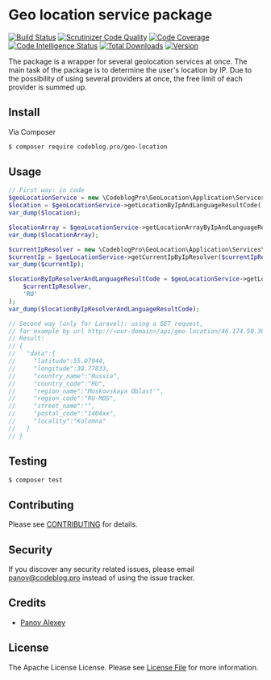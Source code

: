 # Geo location service package

[![Build Status](https://travis-ci.org/PanovAlexey/geo-location.svg?branch=master)](https://travis-ci.org/PanovAlexey/geo-location) 
[![Scrutinizer Code Quality](https://scrutinizer-ci.com/g/PanovAlexey/geo-location/badges/quality-score.png?b=master)](https://scrutinizer-ci.com/g/PanovAlexey/geo-location/?branch=master)
[![Code Coverage](https://scrutinizer-ci.com/g/PanovAlexey/geo-location/badges/coverage.png?b=master)](https://scrutinizer-ci.com/g/PanovAlexey/geo-location/?branch=master)
[![Code Intelligence Status](https://scrutinizer-ci.com/g/PanovAlexey/geo-location/badges/code-intelligence.svg?b=master)](https://scrutinizer-ci.com/code-intelligence)
[![Total Downloads](https://poser.pugx.org/codeblog.pro/geo-location/downloads)](https://packagist.org/packages/codeblog.pro/geo-location)
[![Version](https://poser.pugx.org/codeblog.pro/geo-location/version)](https://packagist.org/packages/codeblog.pro/geo-location)

The package is a wrapper for several geolocation services at once. 
The main task of the package is to determine the user's location by IP. 
Due to the possibility of using several providers at once,
 the free limit of each provider is summed up.


## Install

Via Composer

``` bash
$ composer require codeblog.pro/geo-location
```

## Usage

``` php
// First way: in code
$geoLocationService = new \CodeblogPro\GeoLocation\Application\Services\GeoLocationService();
$location = $geoLocationService->getLocationByIpAndLanguageResultCode('8.8.8.8', 'EN');
var_dump($location);

$locationArray = $geoLocationService->getLocationArrayByIpAndLanguageResultCode('8.8.8.8', 'RU');
var_dump($locationArray);

$currentIpResolver = new \CodeblogPro\GeoLocation\Application\Services\CurrentIpResolver();
$currentIp = $geoLocationService->getCurrentIpByIpResolver($currentIpResolver)->getValue();
var_dump($currentIp);

$locationByIpResolverAndLanguageResultCode = $geoLocationService->getLocationByIpResolverAndLanguageResultCode(
    $currentIpResolver,
    'RU'
);
var_dump($locationByIpResolverAndLanguageResultCode);

// Second way (only for Laravel): using a GET request, 
// for example by url http://<our-domain>/api/geo-location/46.174.50.30/en
// Result: 
// {
//   "data":{
//     "latitude":55.07944,
//     "longitude":38.77833,
//     "country_name":"Russia",
//     "country_code":"RU",
//     "region_name":"Moskovskaya Oblast'",
//     "region_code":"RU-MOS",
//     "street_name":"",
//     "postal_code":"1404xx",
//     "locality":"Kolomna"
//   }
// }
```

## Testing

``` bash
$ composer test
```

## Contributing

Please see [CONTRIBUTING](CONTRIBUTING.md) for details.

## Security

If you discover any security related issues, please email panov@codeblog.pro instead of using the issue tracker.

## Credits

- [Panov Alexey](https://www.linkedin.com/in/codeblog/)

## License

The Apache License License. Please see [License File](LICENSE) for more information.
